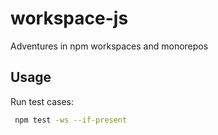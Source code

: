 # workspace-js

Adventures in npm workspaces and monorepos

## Usage

Run test cases:

```sh
 npm test -ws --if-present

```